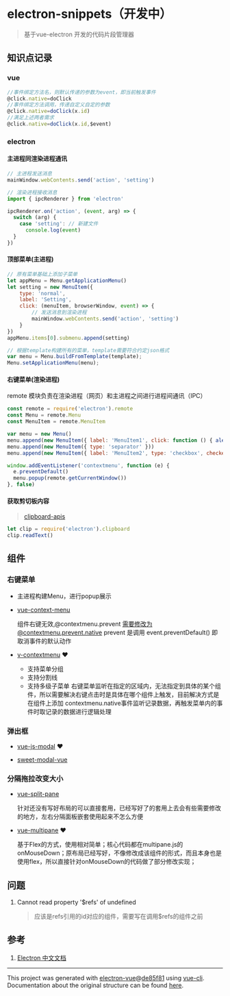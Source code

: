 # electron-snippets（开发中）

> 基于vue-electron 开发的代码片段管理器

## 知识点记录

### vue

```js
//事件绑定方法名，则默认传递的参数为event，即当前触发事件
@click.native=doClick
//事件绑定方法调用，传递自定义自定的参数
@click.native=doClick(x.id)
//满足上述两者需求
@click.native=doClick(x.id,$event)
```

### electron

#### 主进程同渲染进程通讯

```js
// 主进程发送消息
mainWindow.webContents.send('action', 'setting')

// 渲染进程接收消息
import { ipcRenderer } from 'electron'

ipcRenderer.on('action', (event, arg) => {
  switch (arg) {
    case 'setting': // 新建文件
      console.log(event)
  }
})
```


#### 顶部菜单(主进程)

```js
// 原有菜单基础上添加子菜单
let appMenu = Menu.getApplicationMenu()
let setting = new MenuItem({
    type: 'normal',
    label: 'Setting',
    click: (menuItem, browserWindow, event) => {
        // 发送消息到渲染进程
        mainWindow.webContents.send('action', 'setting')
    }
})
appMenu.items[0].submenu.append(setting)

// 根据template构建所有的菜单，template需要符合约定json格式
var menu = Menu.buildFromTemplate(template);
Menu.setApplicationMenu(menu);
```

#### 右键菜单(渲染进程)

remote 模块负责在渲染进程（网页）和主进程之间进行进程间通讯（IPC）

```js
const remote = require('electron').remote
const Menu = remote.Menu
const MenuItem = remote.MenuItem

var menu = new Menu()
menu.append(new MenuItem({ label: 'MenuItem1', click: function () { alert('zqz click  item 1') } }))
menu.append(new MenuItem({ type: 'separator' }))
menu.append(new MenuItem({ label: 'MenuItem2', type: 'checkbox', checked: true }))

window.addEventListener('contextmenu', function (e) {
  e.preventDefault()
  menu.popup(remote.getCurrentWindow())
}, false)
```

#### 获取剪切板内容

> [clipboard-apis](https://www.w3.org/TR/clipboard-apis/)

```js
let clip = require('electron').clipboard
clip.readText()
```

## 组件

### 右键菜单

- 主进程构建Menu，进行popup展示

- [vue-context-menu][0]

    组件右键无效,@contextmenu.prevent 需要修改为@contextmenu.prevent.native
    prevent 是调用 event.preventDefault() 即取消事件的默认动作

- [v-contextmenu][1] ❤

  - 支持菜单分组
  - 支持分割线
  - 支持多级子菜单
    右键菜单监听在指定的区域内，无法指定到具体的某个组件，所以需要解决右键点击时是具体在哪个组件上触发，目前解决方式是在组件上添加 contextmenu.native事件监听记录数据，再触发菜单内的事件时取记录的数据进行逻辑处理

### 弹出框

- [vue-js-modal][2] ❤

- [sweet-modal-vue][3]


### 分隔拖拉改变大小

- [vue-split-pane][4]

    针对还没有写好布局的可以直接套用，已经写好了的套用上去会有些需要修改的地方，左右分隔面板嵌套使用起来不怎么方便

- [vue-multipane][5] ❤

    基于Flex的方式，使用相对简单；核心代码都在multipane.js的 onMouseDown；原布局已经写好，不像修改成该组件的形式，而且本身也是使用flex，所以直接针对onMouseDown的代码做了部分修改实现；

## 问题

1. Cannot read property '$refs' of undefined
    > 应该是refs引用的id对应的组件，需要写在调用$refs的组件之前



## 参考

1. [Electron 中文文档](https://www.w3cschool.cn/electronmanual/)
---

This project was generated with [electron-vue](https://github.com/SimulatedGREG/electron-vue)@[de85f81](https://github.com/SimulatedGREG/electron-vue/tree/de85f81890c01500113738bfe57bef136f9fbf52) using [vue-cli](https://github.com/vuejs/vue-cli). Documentation about the original structure can be found [here](https://simulatedgreg.gitbooks.io/electron-vue/content/index.html).

[0]: https://github.com/vmaimone/vue-context-menu "vue-context-menu"
[1]: https://github.com/XBT1/v-contextmenu/blob/master/docs/usage.md "v-contextmenu"

[2]: https://github.com/euvl/vue-js-modal "vue-js-modal"
[3]: https://github.com/adeptoas/sweet-modal-vue "sweet-modal-vue"

[4]: https://github.com/PanJiaChen/vue-split-pane "vue-split-pane"
[5]: https://github.com/yansern/vue-multipane "vue-multipane"